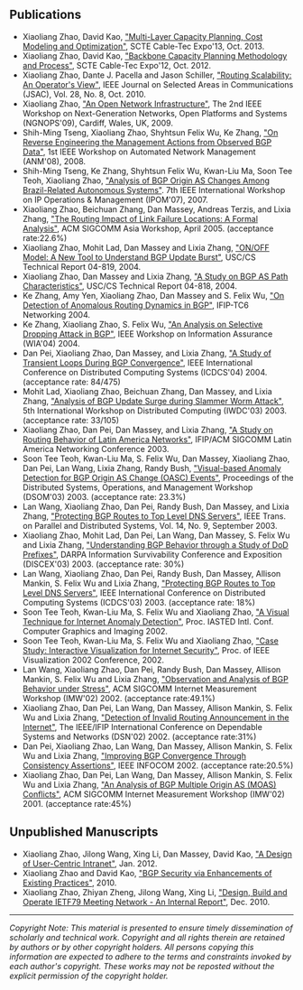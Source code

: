 ## Publications

* Xiaoliang Zhao, David Kao, ["Multi-Layer Capacity Planning, Cost Modeling and Optimization"](zhao-scte13.pdf), SCTE Cable-Tec Expo'13, Oct. 2013.
* Xiaoliang Zhao, David Kao, ["Backbone Capacity Planning Methodology and Process"](zhao-scte12.pdf), SCTE Cable-Tec Expo'12, Oct. 2012.
* Xiaoliang Zhao, Dante J. Pacella and Jason Schiller, ["Routing Scalability: An Operator's View"](zhao-jsac10.pdf), IEEE Journal on Selected Areas in Communications (JSAC), Vol. 28, No. 8, Oct. 2010.
* Xiaoliang Zhao, ["An Open Network Infrastructure"](zhao-ngnops09.pdf), The 2nd IEEE Workshop on Next-Generation Networks, Open Platforms and Systems (NGNOPS'09), Cardiff, Wales, UK, 2009.
* Shih-Ming Tseng, Xiaoliang Zhao, Shyhtsun Felix Wu, Ke Zhang, ["On Reverse Engineering the Management Actions from Observed BGP Data"](tseng-anm08.pdf), 1st IEEE Workshop on Automated Network Management (ANM'08), 2008.
* Shih-Ming Tseng, Ke Zhang, Shyhtsun Felix Wu, Kwan-Liu Ma, Soon Tee Teoh, Xiaoliang Zhao, ["Analysis of BGP Origin AS Changes Among Brazil-Related Autonomous Systems"](tseng-ipom07.pdf). 7th IEEE International Workshop on IP Operations & Management (IPOM'07), 2007.
* Xiaoliang Zhao, Beichuan Zhang, Dan Massey, Andreas Terzis, and Lixia Zhang, ["The Routing Impact of Link Failure Locations: A Formal Analysis"](zhao-asiaws05.pdf), ACM SIGCOMM Asia Workshop, April 2005. (acceptance rate:22.6%)
* Xiaoliang Zhao, Mohit Lad, Dan Massey and Lixia Zhang, ["ON/OFF Model: A New Tool to Understand BGP Update Burst"](zhao-usctr04-819.pdf), USC/CS Technical Report 04-819, 2004.
* Xiaoliang Zhao, Dan Massey and Lixia Zhang, ["A Study on BGP AS Path Characteristics"](zhao-usctr04-818.pdf), USC/CS Technical Report 04-818, 2004.
* Ke Zhang, Amy Yen, Xiaoliang Zhao, Dan Massey and S. Felix Wu, ["On Detection of Anomalous Routing Dynamics in BGP"](zhang-networking04.pdf), IFIP-TC6 Networking 2004.
* Ke Zhang, Xiaoliang Zhao, S. Felix Wu, ["An Analysis on Selective Dropping Attack in BGP"](zhang-wia04.pdf), IEEE Workshop on Information Assurance (WIA'04) 2004.
* Dan Pei, Xiaoliang Zhao, Dan Massey, and Lixia Zhang, ["A Study of Transient Loops During BGP Convergence"](pei-icdcs04.pdf), IEEE International Conference on Distributed Computing Systems (ICDCS'04) 2004. (acceptance rate: 84/475)
* Mohit Lad, Xiaoliang Zhao, Beichuan Zhang, Dan Massey, and Lixia Zhang, ["Analysis of BGP Update Surge during Slammer Worm Attack"](lad-iwdc03.pdf), 5th International Workshop on Distributed Computing (IWDC'03) 2003. (acceptance rate: 33/105)
* Xiaoliang Zhao, Dan Pei, Dan Massey, and Lixia Zhang, ["A Study on Routing Behavior of Latin America Networks"](zhao-lanc03.pdf), IFIP/ACM SIGCOMM Latin America Networking Conference 2003.
* Soon Tee Teoh, Kwan-Liu Ma, S. Felix Wu, Dan Massey, Xiaoliang Zhao, Dan Pei, Lan Wang, Lixia Zhang, Randy Bush, ["Visual-based Anomaly Detection for BGP Origin AS Change (OASC) Events"](teoh-dsom03.pdf), Proceedings of the Distributed Systems, Operations, and Management Workshop (DSOM'03) 2003. (acceptance rate: 23.3%)
* Lan Wang, Xiaoliang Zhao, Dan Pei, Randy Bush, Dan Massey, and Lixia Zhang, ["Protecting BGP Routes to Top Level DNS Servers"](wang-tpds03.pdf), IEEE Trans. on Parallel and Distributed Systems, Vol. 14, No. 9, September 2003.
* Xiaoliang Zhao, Mohit Lad, Dan Pei, Lan Wang, Dan Massey, S. Felix Wu and Lixia Zhang, ["Understanding BGP Behavior through a Study of DoD Prefixes"](zhao-discex03.pdf), DARPA Information Survivability Conference and Exposition (DISCEX'03) 2003. (acceptance rate: 30%)
* Lan Wang, Xiaoliang Zhao, Dan Pei, Randy Bush, Dan Massey, Allison Mankin, S. Felix Wu and Lixia Zhang, ["Protecting BGP Routes to Top Level DNS Servers"](wang-icdcs03.pdf), IEEE International Conference on Distributed Computing Systems (ICDCS'03) 2003. (acceptance rate: 18%)
* Soon Tee Teoh, Kwan-Liu Ma, S. Felix Wu and Xiaoliang Zhao, ["A Visual Technique for Internet Anomaly Detection"](teoh-cgim02.pdf), Proc. IASTED Intl. Conf. Computer Graphics and Imaging 2002.
* Soon Tee Teoh, Kwan-Liu Ma, S. Felix Wu and Xiaoliang Zhao, ["Case Study: Interactive Visualization for Internet Security"](teoh-vis02.pdf), Proc. of IEEE Visualization 2002 Conference, 2002.
* Lan Wang, Xiaoliang Zhao, Dan Pei, Randy Bush, Dan Massey, Allison Mankin, S. Felix Wu and Lixia Zhang, ["Observation and Analysis of BGP Behavior under Stress"](wang-imw02.pdf), ACM SIGCOMM Internet Measurement Workshop (IMW'02) 2002. (acceptance rate:49.1%)
* Xiaoliang Zhao, Dan Pei, Lan Wang, Dan Massey, Allison Mankin, S. Felix Wu and Lixia Zhang, ["Detection of Invalid Routing Announcement in the Internet"](zhao-dsn02.pdf), The IEEE/IFIP International Conference on Dependable Systems and Networks (DSN'02) 2002. (acceptance rate:31%)
* Dan Pei, Xiaoliang Zhao, Lan Wang, Dan Massey, Allison Mankin, S. Felix Wu and Lixia Zhang, ["Improving BGP Convergence Through Consistency Assertions"](pei-infocom02.pdf), IEEE INFOCOM 2002. (acceptance rate:20.5%)
* Xiaoliang Zhao, Dan Pei, Lan Wang, Dan Massey, Allison Mankin, S. Felix Wu and Lixia Zhang, ["An Analysis of BGP Multiple Origin AS (MOAS) Conflicts"](zhao-imw01.pdf), ACM SIGCOMM Internet Measurement Workshop (IMW'02) 2001. (acceptance rate:45%)

## Unpublished Manuscripts

* Xiaoliang Zhao, Jilong Wang, Xing Li, Dan Massey, David Kao, ["A Design of User-Centric Intranet"](zhao-uci.pdf), Jan. 2012.
* Xiaoliang Zhao and David Kao, ["BGP Security via Enhancements of Existing Practices"](zhao-icc10.pdf), 2010.
* Xiaoliang Zhao, Zhiyan Zheng, Jilong Wang, Xing Li, ["Design, Build and Operate IETF79 Meeting Network - An Internal Report"](zhao-ietf79.pdf), Dec. 2010.

---
_Copyright Note: This material is presented to ensure timely dissemination of scholarly and technical work. Copyright and all rights therein are retained by authors or by other copyright holders. All persons copying this information are expected to adhere to the terms and constraints invoked by each author's copyright. These works may not be reposted without the explicit permission of the copyright holder._


